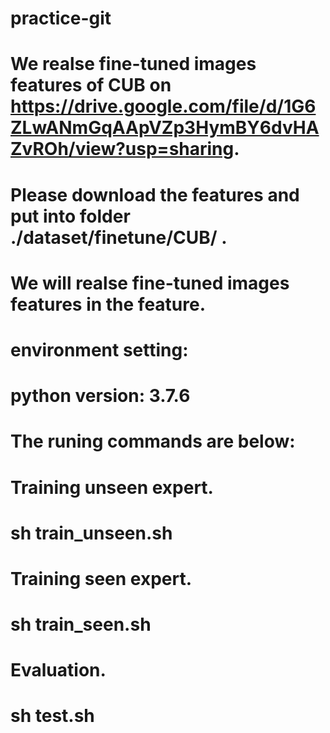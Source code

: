 # practice-git
# We realse fine-tuned images features of CUB on https://drive.google.com/file/d/1G6ZLwANmGqAApVZp3HymBY6dvHAZvROh/view?usp=sharing.
# Please download the features and put into folder ./dataset/finetune/CUB/ .
# We will realse fine-tuned images features in the feature.

# environment setting:
# python version: 3.7.6


# The runing commands are below:
# Training unseen expert.
# sh train_unseen.sh
# Training seen expert.
# sh train_seen.sh
# Evaluation.
# sh test.sh

